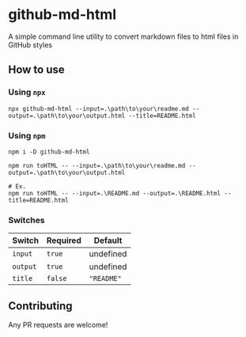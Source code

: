 # github-md-html

A simple command line utility to convert markdown files to html files in GitHub styles

## How to use

### Using `npx`
```shell
npx github-md-html --input=.\path\to\your\readme.md --output=.\path\to\your\output.html --title=README.html
```

### Using `npm`
```shell
npm i -D github-md-html

npm run toHTML -- --input=.\path\to\your\readme.md --output=.\path\to\your\output.html

# Ex.
npm run toHTML -- --input=.\README.md --output=.\README.html --title=README.html
```

### Switches

| Switch | Required | Default |
|---|---|---|
| `input`  | `true` | undefined |
| `output`  | `true` | undefined |
| `title`  | `false` | `"README"` |

## Contributing
Any PR requests are welcome!
